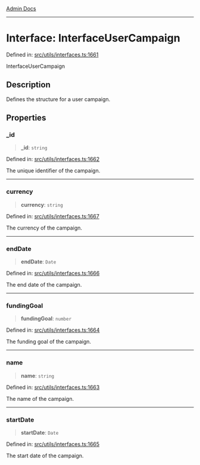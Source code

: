 [Admin Docs](/)

***

# Interface: InterfaceUserCampaign

Defined in: [src/utils/interfaces.ts:1661](https://github.com/PalisadoesFoundation/talawa-admin/blob/main/src/utils/interfaces.ts#L1661)

InterfaceUserCampaign

## Description

Defines the structure for a user campaign.

## Properties

### \_id

> **\_id**: `string`

Defined in: [src/utils/interfaces.ts:1662](https://github.com/PalisadoesFoundation/talawa-admin/blob/main/src/utils/interfaces.ts#L1662)

The unique identifier of the campaign.

***

### currency

> **currency**: `string`

Defined in: [src/utils/interfaces.ts:1667](https://github.com/PalisadoesFoundation/talawa-admin/blob/main/src/utils/interfaces.ts#L1667)

The currency of the campaign.

***

### endDate

> **endDate**: `Date`

Defined in: [src/utils/interfaces.ts:1666](https://github.com/PalisadoesFoundation/talawa-admin/blob/main/src/utils/interfaces.ts#L1666)

The end date of the campaign.

***

### fundingGoal

> **fundingGoal**: `number`

Defined in: [src/utils/interfaces.ts:1664](https://github.com/PalisadoesFoundation/talawa-admin/blob/main/src/utils/interfaces.ts#L1664)

The funding goal of the campaign.

***

### name

> **name**: `string`

Defined in: [src/utils/interfaces.ts:1663](https://github.com/PalisadoesFoundation/talawa-admin/blob/main/src/utils/interfaces.ts#L1663)

The name of the campaign.

***

### startDate

> **startDate**: `Date`

Defined in: [src/utils/interfaces.ts:1665](https://github.com/PalisadoesFoundation/talawa-admin/blob/main/src/utils/interfaces.ts#L1665)

The start date of the campaign.
